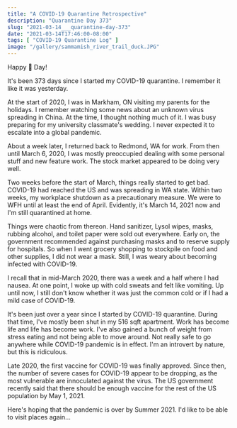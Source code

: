 ```yaml
---
title: "A COVID-19 Quarantine Retrospective"
description: "Quarantine Day 373"
slug: "2021-03-14___quarantine-day-373"
date: "2021-03-14T17:46:00-08:00"
tags: [ "COVID-19 Quarantine Log" ]
image: "/gallery/sammamish_river_trail_duck.JPG"
---
```


Happy 🥧 Day!

It's been 373 days since I started my COVID-19 quarantine. I remember it like
it was yesterday.

At the start of 2020, I was in Markham, ON visiting my parents for the holidays.
I remember watching some news about an unknown virus spreading in China. At the
time, I thought nothing much of it. I was busy preparing for my university
classmate's wedding. I never expected it to escalate into a global pandemic.

About a week later, I returned back to Redmond, WA for work. From then until March
6, 2020, I was mostly preoccupied dealing with some personal stuff and new feature
work. The stock market appeared to be doing very well.

Two weeks before the start of March, things really started to get bad. COVID-19
had reached the US and was spreading in WA state. Within two weeks, my workplace
shutdown as a precautionary measure. We were to WFH until at least the end of April.
Evidently, it's March 14, 2021 now and I'm still quarantined at home.

Things were chaotic from thereon. Hand sanitizer, Lysol wipes, masks, rubbing
alcohol, and toilet paper were sold out everywhere. Early on, the government
recommended against purchasing masks and to reserve supply for hospitals. So
when I went grocery shopping to stockpile on food and other supplies, I did not
wear a mask. Still, I was weary about becoming infected with COVID-19.

I recall that in mid-March 2020, there was a week and a half where I had nausea.
At one point, I woke up with cold sweats and felt like vomiting. Up until now, I
still don't know whether it was just the common cold or if I had a mild case of
COVID-19.

It's been just over a year since I started by COVID-19 quarantine. During that
time, I've mostly been shut in my 516 sqft apartment. Work has become life and
life has become work. I've also gained a bunch of weight from stress eating and
not being able to move around. Not really safe to go anywhere while COVID-19
pandemic is in effect. I'm an introvert by nature, but this is ridiculous.

Late 2020, the first vaccine for COVID-19 was finally approved. Since then, the
number of severe cases for COVID-19 appear to be dropping, as the most vulnerable
are innoculated against the virus. The US government recently said that there
should be enough vaccine for the rest of the US population by May 1, 2021.

Here's hoping that the pandemic is over by Summer 2021. I'd like to be able to
visit places again...